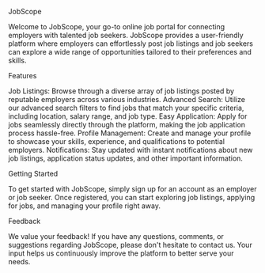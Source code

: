 JobScope

Welcome to JobScope, your go-to online job portal for connecting employers with talented job seekers. JobScope provides a user-friendly platform where employers can effortlessly post job listings and job seekers can explore a wide range of opportunities tailored to their preferences and skills.

Features

Job Listings: Browse through a diverse array of job listings posted by reputable employers across various industries.
Advanced Search: Utilize our advanced search filters to find jobs that match your specific criteria, including location, salary range, and job type.
Easy Application: Apply for jobs seamlessly directly through the platform, making the job application process hassle-free.
Profile Management: Create and manage your profile to showcase your skills, experience, and qualifications to potential employers.
Notifications: Stay updated with instant notifications about new job listings, application status updates, and other important information.

Getting Started

To get started with JobScope, simply sign up for an account as an employer or job seeker. Once registered, you can start exploring job listings, applying for jobs, and managing your profile right away.

Feedback

We value your feedback! If you have any questions, comments, or suggestions regarding JobScope, please don't hesitate to contact us. Your input helps us continuously improve the platform to better serve your needs.
